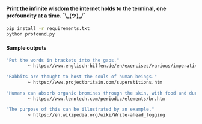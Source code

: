
#### Print the infinite wisdom the internet holds to the terminal, one profoundity at a time. ¯\\\_(ツ)_/¯



```bash
pip install -r requirements.txt
python profound.py

```

#### Sample outputs
```bash
"Put the words in brackets into the gaps."
		~ https://www.englisch-hilfen.de/en/exercises/various/imperative.htm
```

```bash
"Rabbits are thought to host the souls of human beings."
		~ https://www.projectbritain.com/superstitions.htm

```

```bash
"Humans can absorb organic bromines through the skin, with food and during breathing."
		~ https://www.lenntech.com/periodic/elements/br.htm
```

```bash
"The purpose of this can be illustrated by an example."
		~ https://en.wikipedia.org/wiki/Write-ahead_logging
```

